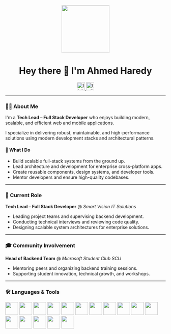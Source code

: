 <div align="center">
  <img height="150" src="https://media.tenor.com/5ry-200hErMAAAAM/hacker-hacker-man.gif" />
</div>

<h1 align="center">Hey there 👋 I'm Ahmed Haredy</h1>

<div align="center">
  <a href="https://www.linkedin.com/in/ahmed-hariedy-a21150217" target="_blank">
    <img src="https://img.shields.io/static/v1?message=LinkedIn&logo=linkedin&label=&color=0077B5&logoColor=white&labelColor=&style=for-the-badge" height="25" alt="linkedin logo" />
  </a>
  <a href="https://x.com/ahmedhariedy200" target="_blank">
    <img src="https://img.shields.io/static/v1?message=Twitter&logo=twitter&label=&color=1DA1F2&logoColor=white&labelColor=&style=for-the-badge" height="25" alt="twitter logo" />
  </a>
</div>

---

### 👨‍💻 About Me

I'm a **Tech Lead – Full Stack Developer** who enjoys building modern, scalable, and efficient web and mobile applications.

I specialize in delivering robust, maintainable, and high-performance solutions using modern development stacks and architectural patterns.

#### 🔧 What I Do
- Build scalable full-stack systems from the ground up.
- Lead architecture and development for enterprise cross-platform apps.
- Create reusable components, design systems, and developer tools.
- Mentor developers and ensure high-quality codebases.

---

### 🏢 Current Role

**Tech Lead – Full Stack Developer** @ *Smart Vision IT Solutions*  
- Leading project teams and supervising backend development.  
- Conducting technical interviews and reviewing code quality.  
- Designing scalable system architectures for enterprise solutions.

---

### 🎓 Community Involvement

**Head of Backend Team** @ *Microsoft Student Club SCU*  
- Mentoring peers and organizing backend training sessions.  
- Supporting student innovation, technical growth, and workshops.

---

### 🛠️ Languages & Tools

<div align="left">
  <img src="https://cdn.jsdelivr.net/gh/devicons/devicon/icons/html5/html5-original.svg" height="40" />
  <img src="https://cdn.jsdelivr.net/gh/devicons/devicon/icons/css3/css3-original.svg" height="40" />
  <img src="https://cdn.jsdelivr.net/gh/devicons/devicon/icons/tailwindcss/tailwindcss-original-wordmark.svg" height="40" />
  <img src="https://cdn.jsdelivr.net/gh/devicons/devicon/icons/bootstrap/bootstrap-original.svg" height="40" />
  <img src="https://cdn.jsdelivr.net/gh/devicons/devicon/icons/javascript/javascript-original.svg" height="40" />
  <img src="https://cdn.jsdelivr.net/gh/devicons/devicon/icons/jquery/jquery-original.svg" height="40" />
  <img src="https://cdn.jsdelivr.net/gh/devicons/devicon/icons/typescript/typescript-original.svg" height="40" />
  <img src="https://cdn.jsdelivr.net/gh/devicons/devicon/icons/react/react-original.svg" height="40" />
  <img src="https://cdn.jsdelivr.net/gh/devicons/devicon/icons/nextjs/nextjs-original.svg" height="40" />
  <img src="https://cdn.jsdelivr.net/gh/devicons/devicon/icons/csharp/csharp-original.svg" height="40" />
  <img src="https://cdn.jsdelivr.net/gh/devicons/devicon/icons/dotnetcore/dotnetcore-original.svg" height="40" />
  <img src="https://cdn.jsdelivr.net/gh/devicons/devicon/icons/azure/azure-original.svg" height="40" />
  <img src="https://cdn.jsdelivr.net/gh/devicons/devicon/icons/firebase/firebase-plain.svg" height="40" />
  <img src="https://cdn.jsdelivr.net/gh/devicons/devicon/icons/docker/docker-original.svg" height="40" />
  <img src="https://cdn.jsdelivr.net/gh/devicons/devicon/icons/git/git-original.svg" height="40" />
  <img src="https://cdn.jsdelivr.net/gh/devicons/devicon/icons/github/github-original.svg" height="40" />
</div>
